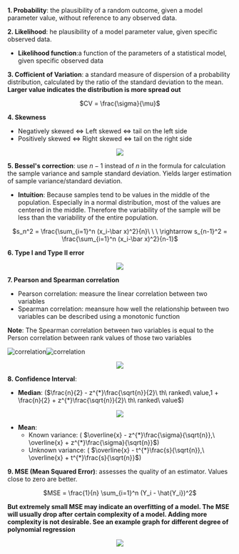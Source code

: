 **1. Probability**: the plausibility of a random outcome, given a model parameter value, without reference to any observed data.

**2. Likelihood**: he plausibility of a model parameter value, given specific observed data.

- **Likelihood function**:a function of the parameters of a statistical model, given specific observed data

**3. Cofficient of Variation**: a standard measure of dispersion of a probability distribution, calculated by the ratio of the standard deviation to the mean. **Larger value indicates the distribution is more spread out**

<center>
$CV = \frac{\sigma}{\mu}$
</center>

**4. Skewness**
	
- Negatively skewed $\Leftrightarrow$ Left skewed $\Leftrightarrow$ tail on the left side
- Positively skewed $\Leftrightarrow$ Right skewed $\Leftrightarrow$ tail on the right side

<p align="center">
	<img src="https://github.com/kefuzhu/Statistics/raw/master/graphs/Skewness.png">
</p>


**5. Bessel's correction**: use $n-1$ instead of $n$ in the formula for calculation the sample variance and sample standard deviation. Yields larger estimation of sample variance/standard deviation.

- **Intuition**: Because samples tend to be values in the middle of the population. Especially in a normal distribution, most of the values are centered  in the middle. Therefore the variability of the sample will be less than the variability of the entire population. 
<center>
$s_n^2 = \frac{\sum_{i=1}^n (x_i-\bar x)^2}{n}\ \ \ \rightarrow s_{n-1}^2 = \frac{\sum_{i=1}^n (x_i-\bar x)^2}{n-1}$
</center>

**6. Type I and Type II error**

<p align="center">
	<img src="https://github.com/kefuzhu/Statistics/raw/master/graphs/TypeI_TypeII.png">
</p>

**7. Pearson and Spearman correlation**

- Pearson correlation: measure the linear correlation between two variables
- Spearman correlation: meansure how well the relationship between two variables can be described using a monotonic function
	
**Note**: The Spearman correlation between two variables is equal to the Person correlation between rank values of those two variables

![correlation](https://github.com/kefuzhu/Statistics/raw/master/graphs/correlation_1.png)![correlation](https://github.com/kefuzhu/Statistics/raw/master/graphs/correlation_3.png)

<p align="center">
	<img src="https://github.com/kefuzhu/Statistics/raw/master/graphs/correlation_2.png">
</p>

**8. Confidence Interval**: 

- **Median**: ($\frac{n}{2} - z^{*}\frac{\sqrt{n}}{2}\ th\ ranked\ value,1 + \frac{n}{2} + z^{*}\frac{\sqrt{n}}{2}\ th\ ranked\ value$)

<p align="center">
	<img src="https://github.com/kefuzhu/Statistics/raw/master/graphs/confidence_interval_median.png">
</p>

- **Mean**: 
	- Known variance: ( $\overline{x} - z^{*}\frac{\sigma}{\sqrt{n}},\ \overline{x} + z^{*}\frac{\sigma}{\sqrt{n}}$)
	- Unknown variance: ( $\overline{x} - t^{*}\frac{s}{\sqrt{n}},\ \overline{x} + t^{*}\frac{s}{\sqrt{n}}$)

**9. MSE (Mean Squared Error)**: assesses the quality of an estimator. Values close to zero are better. 

<center>
$MSE = \frac{1}{n} \sum_{i=1}^n (Y_i - \hat{Y_i})^2$
</center>

**But extremely small MSE may indicate an overfitting of a model. The MSE will usually drop after certain complexity of a model. Adding more complexity is not desirable. See an example graph for different degree of polynomial regression**

<p align="center">
	<img src="https://github.com/kefuzhu/Statistics/raw/master/graphs/MSE.png">
</p>

